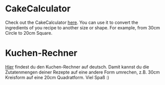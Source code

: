 # CakeCalculator

Check out the CakeCalculator [here](https://anreu.github.io/CakeCalculator/). You can use it to convert the ingredients of you recipe to another size or shape. For example, from 30cm Circle to 20cm Square. 

# Kuchen-Rechner

[Hier](https://anreu.github.io/CakeCalculator/?locale=de) findest du den Kuchen-Rechner auf deutsch. Damit kannst du die Zutatenmengen deiner Rezepte auf eine andere Form umrechen, z.B. 30cm Kreisform auf eine 20cm Quadratform. Viel Spaß :)

